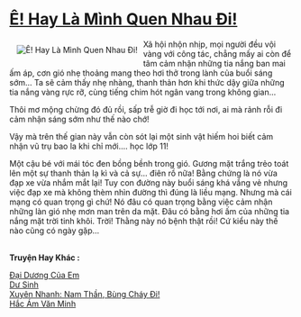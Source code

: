 <a href="https://utruyen.com/e-hay-la-minh-quen-nhau-di/23086/" title="Ê! Hay Là Mình Quen Nhau Đi!"><h1>Ê! Hay Là Mình Quen Nhau Đi!</h1></a><div style="display:table"><img align="right" style="float: left; padding: 10px;" src="https://utruyen.com/images/story/200x260/e-hay-la-minh-quen-nhau-di.jpg" alt="Ê! Hay Là Mình Quen Nhau Đi!">Xã hội nhộn nhịp, mọi người đều vội vàng với công tác, chẳng mấy ai còn để tâm cảm nhận những tia nắng ban mai ấm áp, cơn gió nhẹ thoảng mang theo hơi thở trong lành của buổi sáng sớm... Ta sẽ cảm thấy nhẹ nhàng, thanh thản hơn khi thức dậy giữa những tia nắng vàng rực rỡ, cùng tiếng chim hót ngân vang trong không gian...<p></p>Thôi mơ mộng chừng đó đủ rồi, sấp trễ giờ đi học tới nơi, ai mà rảnh rỗi đi cảm nhận sáng sớm như thế nào chớ!<p></p>Vậy mà trên thế gian này vẫn còn sót lại một sinh vật hiếm hoi biết cảm nhận vũ trụ bao la khi chỉ mới.... học lớp 11!<p></p>Một cậu bé với mái tóc đen bồng bềnh trong gió. Gương mặt trắng trẻo toát lên một sự thanh thản lạ kì và cả sự… điên rồ nữa! Bằng chứng là nó vừa đạp xe vừa nhắm mắt lại! Tuy con đường này buổi sáng khá vắng vẻ nhưng việc đạp xe mà không thèm nhìn đường thì đúng là liều mạng. Nhưng mà cái mạng có quan trọng gì chứ! Nó đâu có quan trọng bằng việc cảm nhận những làn gió nhẹ mơn man trên da mặt. Đâu có bằng hơi ấm của những tia nắng mặt trời tinh khôi. Trời! Thằng này nó bệnh thật rồi! Cứ kiểu này thế nào cũng có ngày gặp…</div><p><br><b>Truyện Hay Khác :</b></p><a href="https://utruyen.com/dai-duong-cua-em/23043/" alt="Đại Dương Của Em">Đại Dương Của Em</a><br/><a href="https://github.com/quanluxury/truyenhot/tree/master/truyenhay/18497/" alt="Dư Sinh">Dư Sinh</a><br/><a href="https://github.com/quanluxury/ngontinhhot/tree/master/truyenhay/17066/" alt="Xuyên Nhanh: Nam Thần, Bùng Cháy Đi!">Xuyên Nhanh: Nam Thần, Bùng Cháy Đi!</a><br/><a href="https://github.com/quanluxury/truyenhot/tree/master/truyenhay/8876/" alt="Hắc Ám Văn Minh">Hắc Ám Văn Minh</a><br/>